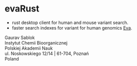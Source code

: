 # evaRust

- rust desktop client for human and mouse variant search.
- faster search indexes for variant for human genomics [Eva](https://www.ebi.ac.uk/eva/).

 Gaurav Sablok \
 Instytut Chemii Bioorganicznej \
 Polskiej Akademii Nauk \
 ul. Noskowskiego 12/14 | 61-704, Poznań \
 Poland
